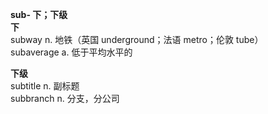 **sub- 下；下级**  
**下**  
subway n. 地铁（英国 underground；法语 metro；伦敦 tube）  
subaverage a. 低于平均水平的  

**下级**  
subtitle n. 副标题  
subbranch n. 分支，分公司